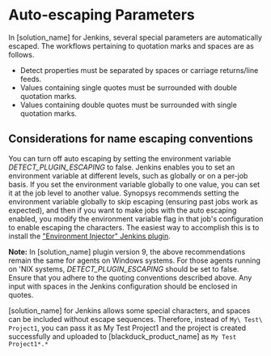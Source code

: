 # Auto-escaping Parameters

In [solution_name] for Jenkins, several special parameters are automatically escaped. 
The workflows pertaining to quotation marks and spaces are as follows.

- Detect properties must be separated by spaces or carriage returns/line feeds.
- Values containing single quotes must be surrounded with double quotation marks.
- Values containing double quotes must be surrounded with single quotation marks.

## Considerations for name escaping conventions

You can turn off auto escaping by setting the environment variable *DETECT\_PLUGIN\_ESCAPING* to false.
Jenkins enables you to set an environment variable at different levels, such as globally or on a per-job basis. If you set the environment variable globally to one value, you can set it at the job level to another value. Synopsys recommends setting the environment variable globally to skip escaping (ensuring past jobs work as expected), and then if you want to make jobs with the auto escaping enabled, you modify the environment variable flag in that job's configuration to enable escaping the characters. The easiest way to accomplish this is to install the ["Environment Injector" Jenkins plugin](https://plugins.jenkins.io/envinject/).

**Note:** In [solution_name] plugin version 9, the above recommendations remain the same for agents on Windows systems.  For those agents running on 'NIX systems, *DETECT\_PLUGIN\_ESCAPING* should be set to false.  Ensure that you adhere to the quoting conventions described above. Any input with spaces in the Jenkins configuration should be enclosed in quotes.

[solution_name] for Jenkins allows some special characters, and spaces can be included without escape sequences. Therefore, instead of `My\ Test\ Project1`, you can pass it as My Test Project1 and the project is created successfully and uploaded to [blackduck_product_name] as `My Test Project1*.*`
